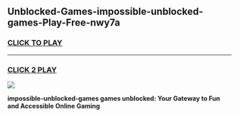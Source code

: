 
## Unblocked-Games-impossible-unblocked-games-Play-Free-nwy7a
<h3>
<a href="https://premium76.site?title=impossible-unblocked-games&ref=18A">CLICK TO PLAY</a></h3>
<hr>

<h3>
<a href="https://premium76.site?title=impossible-unblocked-games&ref=18A">CLICK 2 PLAY</a>
  
</h3>

<a href="https://premium76.site?title=impossible-unblocked-games&ref=18A"><img src="https://clearcache.store/games.png"></a>


**impossible-unblocked-games games unblocked: Your Gateway to Fun and Accessible Online Gaming**
